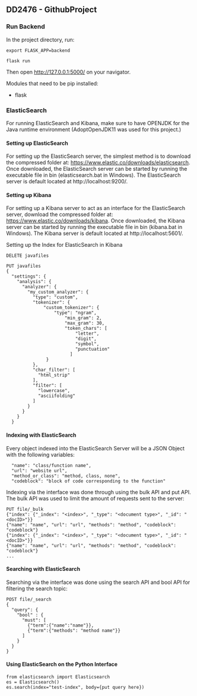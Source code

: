 ## DD2476 - GithubProject

### Run Backend

In the project directory, run:

`export FLASK_APP=backend`

`flask run`

Then open http://127.0.0.1:5000/ on your navigator.

Modules that need to be pip installed:
- flask

### ElasticSearch
For running ElasticSearch and Kibana, make sure to have OPENJDK for the Java runtime environment (AdoptOpenJDK11 was used for this project.)

#### Setting up ElasticSearch
For setting up the ElasticSearch server, the simplest method is to download the compressed folder at: 
https://www.elastic.co/downloads/elasticsearch. Once downloaded, the ElasticSearch server can be started by running the executable file
in bin (elasticsearch.bat in Windows). The ElasticSearch server is default located at http://localhost:9200/.

#### Setting up Kibana
For setting up a Kibana server to act as an interface for the ElasticSearch server, download the compressed
folder at: https://www.elastic.co/downloads/kibana. Once downloaded, the Kibana server can be started by running the executable file
in bin (kibana.bat in Windows). The Kibana server is default located at http://localhost:5601/.

Setting up the Index for ElasticSearch in Kibana
```
DELETE javafiles

PUT javafiles
{
  "settings": {
    "analysis": {
      "analyzer": {
        "my_custom_analyzer": {
          "type": "custom", 
          "tokenizer": {
              "custom_tokenizer": {
                  "type": "ngram",
                      "min_gram": 2,
                      "max_gram": 30,
                      "token_chars": [
                          "letter",
                          "digit",
                          "symbol",
                          "punctuation"
                        ]
               }
          },
          "char_filter": [
            "html_strip"
          ],
          "filter": [
            "lowercase",
            "asciifolding"
          ]
        }
      }
    }
  }
  ```

#### Indexing with ElasticSearch
Every object indexed into the ElasticSearch Server will be a JSON Object with the following variables:
```
  "name": "class/function name",
  "url": "website url",
  "method_or_class": "method, class, none",
  "codeblock": "block of code corresponding to the function"
```

Indexing via the interface was done through using the bulk API and put API. The bulk API was used to limit the amount of
requests sent to the server:
```
PUT file/_bulk
{"index": {"_index": "<index>", "_type": "<document type>", "_id": "<docID>"}}
{"name": "name", "url": "url", "methods": "method", "codeblock": "codeblock"}
{"index": {"_index": "<index>", "_type": "<document type>", "_id": "<docID>"}}
{"name": "name", "url": "url", "methods": "method", "codeblock": "codeblock"}
...
```

#### Searching with ElasticSearch
Searching via the interface was done using the search API and bool API for filtering the search topic:

```
POST file/_search
{
  "query": {
    "bool" : {
      "must": [
        {"term":{"name":"name"}},
        {"term":{"methods": "method name"}}
      ]
    }
  }
}
```

#### Using ElasticSearch on the Python Interface
```
from elasticsearch import Elasticsearch
es = Elasticsearch()
es.search(index="test-index", body={put query here})
```
